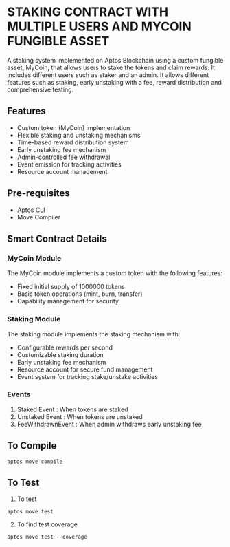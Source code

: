 # STAKING CONTRACT WITH MULTIPLE USERS AND MYCOIN FUNGIBLE ASSET  

A staking system implemented on Aptos Blockchain using a custom fungible asset, MyCoin, that allows users to stake the tokens and claim rewards. It includes different users such as staker and an admin. It allows different features such as staking, early unstaking with a fee, reward distribution and comprehensive testing.  

## Features  

- Custom token (MyCoin) implementation  
- Flexible staking and unstaking mechanisms  
- Time-based reward distribution system  
- Early unstaking fee mechanism  
- Admin-controlled fee withdrawal  
- Event emission for tracking activities  
- Resource account management  

## Pre-requisites  

- Aptos CLI  
- Move Compiler  

## Smart Contract Details  

### MyCoin Module  

The MyCoin module implements a custom token with the following features:  

- Fixed initial supply of 1000000 tokens  
- Basic token operations (mint, burn, transfer)  
- Capability management for security  

### Staking Module  

The staking module implements the staking mechanism with:  
 
- Configurable rewards per second  
- Customizable staking duration  
- Early unstaking fee mechanism  
- Resource account for secure fund management  
- Event system for tracking stake/unstake activities  

### Events  

1. Staked Event : When tokens are staked  
2. Unstaked Event : When tokens are unstaked  
3. FeeWithdrawnEvent : When admin withdraws early unstaking fee  

## To Compile  

```  
aptos move compile  
```  

## To Test  

1. To test  

```  
aptos move test  
```  

2. To find test coverage  

```  
aptos move test --coverage  
```